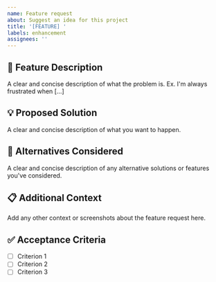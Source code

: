 ```yaml
---
name: Feature request
about: Suggest an idea for this project
title: '[FEATURE] '
labels: enhancement
assignees: ''
---
```


## 🚀 Feature Description
A clear and concise description of what the problem is. Ex. I'm always frustrated when [...]

## 💡 Proposed Solution
A clear and concise description of what you want to happen.

## 🔄 Alternatives Considered
A clear and concise description of any alternative solutions or features you've considered.

## 📋 Additional Context
Add any other context or screenshots about the feature request here.

## ✅ Acceptance Criteria
- [ ] Criterion 1
- [ ] Criterion 2
- [ ] Criterion 3
